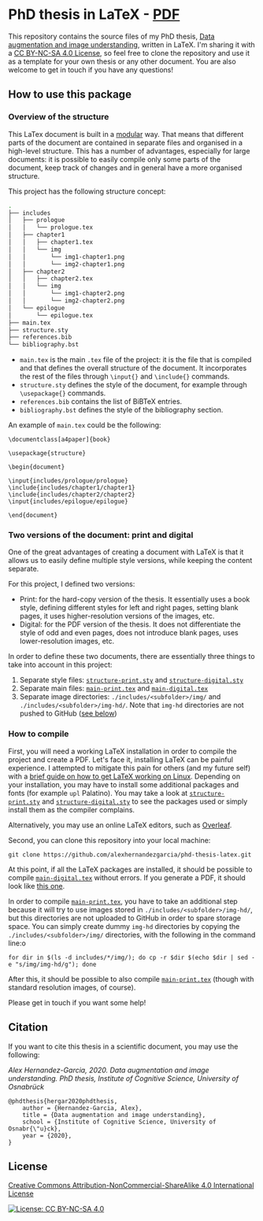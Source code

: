 # PhD thesis in LaTeX  - [PDF](https://alexhernandezgarcia.github.io/thesis.pdf)

This repository contains the source files of my PhD thesis, [Data augmentation and image understanding](https://alexhernandezgarcia.github.io/thesis.pdf), written in LaTeX. I'm sharing it with a [CC BY-NC-SA 4.0 License](#license), so feel free to clone the repository and use it as a template for your own thesis or any other document. You are also welcome to get in touch if you have any questions!

## How to use this package

### Overview of the structure

This LaTex document is built in a [modular](https://en.wikibooks.org/wiki/LaTeX/Modular_Documents) way. That means that different parts of the document are contained in separate files and organised in a high-level structure. This has a number of advantages, especially for large documents: it is possible to easily compile only some parts of the document, keep track of changes and in general have a more organised structure.

This project has the following structure concept:

```bash
.
├── includes
│   ├── prologue
│   │   └── prologue.tex
│   ├── chapter1
│   │   ├── chapter1.tex
│   │   └── img
│   │       └── img1-chapter1.png
│   │       └── img2-chapter1.png
│   ├── chapter2
│   │   ├── chapter2.tex
│   │   └── img
│   │       └── img1-chapter2.png
│   │       └── img2-chapter2.png
│   └── epilogue
│       └── epilogue.tex
├── main.tex
├── structure.sty
├── references.bib
└── bibliography.bst
```

* `main.tex` is the main `.tex` file of the project: it is the file that is compiled and that defines the overall structure of the document. It incorporates the rest of the files through `\input{}` and `\include{}` commands. 
* `structure.sty` defines the style of the document, for example through `\usepackage{}` commands.
* `references.bib` contains the list of BiBTeX entries.
* `bibliography.bst` defines the style of the bibliography section.

An example of `main.tex` could be the following:

```
\documentclass[a4paper]{book}

\usepackage{structure}

\begin{document}

\input{includes/prologue/prologue}
\include{includes/chapter1/chapter1}
\include{includes/chapter2/chapter2}
\input{includes/epilogue/epilogue}

\end{document}          
```
### Two versions of the document: print and digital

One of the great advantages of creating a document with LaTeX is that it allows us to easily define multiple style versions, while keeping the content separate.

For this project, I defined two versions:

* Print: for the hard-copy version of the thesis. It essentially uses a book style, defining different styles for left and right pages, setting blank pages, it uses higher-resolution versions of the images, etc.
* Digital: for the PDF version of the thesis. It does not differentiate the style of odd and even pages, does not introduce blank pages, uses lower-resolution images, etc.

In order to define these two documents, there are essentially three things to take into account in this project:

1. Separate style files: [`structure-print.sty`](./structure-print.sty) and [`structure-digital.sty`](./structure-digital.sty)
2. Separate main files: [`main-print.tex`](./main-print.tex) and [`main-digital.tex`](./main-digital.tex)
3. Separate image directories: `./includes/<subfolder>/img/` and `./includes/<subfolder>/img-hd/`. Note that `img-hd` directories are not pushed to GitHub ([see below](#how-to-compile))

### How to compile

First, you will need a working LaTeX installation in order to compile the project and create a PDF. Let's face it, installing LaTeX can be painful experience. I attempted to mitigate this pain for others (and my future self) with a [brief guide on how to get LaTeX working on Linux](https://github.com/alexhernandezgarcia/linux-config-utils/blob/master/latex/latex.md). Depending on your installation, you may have to install some additional packages and fonts (for example `upl` Palatino). You may take a look at [`structure-print.sty`](./structure-print.sty) and [`structure-digital.sty`](./structure-digital.sty) to see the packages used or simply install them as the compiler complains.

Alternatively, you may use an online LaTeX editors, such as [Overleaf](https://www.overleaf.com/).

Second, you can clone this repository into your local machine:
```
git clone https://github.com/alexhernandezgarcia/phd-thesis-latex.git
```

At this point, if all the LaTeX packages are installed, it should be possible to compile [`main-digital.tex`](./main-digital.tex) without errors. If you generate a PDF, it should look like [this one](https://alexhernandezgarcia.github.io/thesis.pdf).

In order to compile [`main-print.tex`](./main-print.tex), you have to take an additional step because it will try to use images stored in `./includes/<subfolder>/img-hd/`, but this directories are not uploaded to GitHub in order to spare storage space. You can simply create dummy `img-hd` directories by copying the `./includes/<subfolder>/img/` directories, with the following in the command line:o
```
for dir in $(ls -d includes/*/img/); do cp -r $dir $(echo $dir | sed -e "s/img/img-hd/g"); done
```

After this, it should be possible to also compile [`main-print.tex`](./main-print.tex) (though with standard resolution images, of course).

Please get in touch if you want some help!

## Citation

If you want to cite this thesis in a scientific document, you may use the following:

*Alex Hernandez-Garcia, 2020. Data augmentation and image understanding. PhD thesis, Institute of Cognitive Science, University of Osnabrück*

	@phdthesis{hergar2020phdthesis,
		author = {Hernandez-Garcia, Alex},
		title = {Data augmentation and image understanding},
		school = {Institute of Cognitive Science, University of Osnabr{\"u}ck},
		year = {2020},
	}

## License

[Creative Commons Attribution-NonCommercial-ShareAlike 4.0 International License](https://creativecommons.org/licenses/by-nc-sa/4.0/)

[![License: CC BY-NC-SA 4.0](https://licensebuttons.net/l/by-nc-sa/4.0/80x15.png)](https://creativecommons.org/licenses/by-nc-sa/4.0/)
